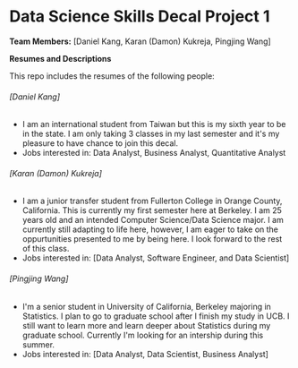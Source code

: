 # Data Science Skills Decal Project 1

**Team Members:** [Daniel Kang, Karan (Damon) Kukreja, Pingjing Wang]  

**Resumes and Descriptions**  

This repo includes the resumes of the following people:



###### [Daniel Kang]
* I am an international student from Taiwan but this is my sixth year to be in the state. I am only taking 3 classes in my last semester and it's my pleasure to have chance to join this decal.
* Jobs interested in: Data Analyst, Business Analyst, Quantitative Analyst

###### [Karan (Damon) Kukreja]
* I am a junior transfer student from Fullerton College in Orange County, California. This is currently my first semester here at Berkeley. I am 25 years old and an intended Computer Science/Data Science major. I am currently still adapting to life here, however, I am eager to take on the oppurtunities presented to me by being here. I look forward to the rest of this class.
* Jobs interested in: [Data Analyst, Software Engineer, and Data Scientist]

###### [Pingjing Wang]
* I'm a senior student in University of California, Berkeley majoring in Statistics. I plan to go to graduate school after I finish my study in UCB. I still want to learn more and learn deeper about Statistics during my graduate school. Currently I'm looking for an intership during this summer. 
* Jobs interested in: [Data Analyst, Data Scientist, Business Analyst]

